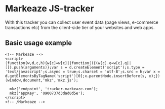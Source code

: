 # Markeaze JS-tracker

With this tracker you can collect user event data (page views, e-commerce transactions etc) from the client-side tier of your websites and web apps.

## Basic usage example

```
<!-- Markeaze -->
<script>
(function(w,d,c,h){w[c]=w[c]||function(){(w[c].q=w[c].q||[]).push(arguments)};var s = d.createElement('script');s.type = 'text/javascript';s.async = true;s.charset = 'utf-8';s.src = h;var x = d.getElementsByTagName('script')[0];x.parentNode.insertBefore(s, x);})(window,document,'mkz','mkz.js');

  mkz('endpoint', 'tracker.markeaze.com');
  mkz('appKey', '0900737d3dad0d5e');
</script>
<!-- /Markeaze -->
```
